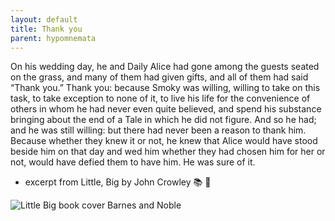 ```yaml
---
layout: default
title: Thank you
parent: hypomnemata
---
```

On his wedding day, he and Daily Alice had gone among the guests seated on the grass, and many of them had given gifts, and all of them had said “Thank you.” Thank you: because Smoky was willing, willing to take on this task, to take exception to none of it, to live his life for the convenience of others in whom he had never even quite believed, and spend his substance bringing about the end of a Tale in which he did not figure. And so he had; and he was still willing: but there had never been a reason to thank him. Because whether they knew it or not, he knew that Alice would have stood beside him on that day and wed him whether they had chosen him for her or not, would have defied them to have him. He was sure of it.

- excerpt from Little, Big by John Crowley 📚 💬

![Little Big book cover Barnes and Noble](https://7robots.micro.blog/uploads/2024/655fe0b176.jpg "Little Big book cover Barnes and Noble")

